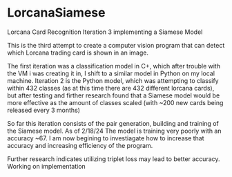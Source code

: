 # LorcanaSiamese
Lorcana Card Recognition Iteration 3 implementing a Siamese Model

This is the third attempt to create a computer vision program that can detect which Lorcana trading card is shown in an image.

The first iteration was a classification model in C+, which after trouble with the VM i was creating it in, I shift to a similar model in Python on my local machine. Iteration 2 is the Python model, which was attempting to classify within 432 classes (as at this time there are 432 different lorcana cards), but after testing and firther research found that a Siamese model would be more effective as the amount of classes scaled (with ~200 new cards being released every 3 months)

So far this iteration consists of the pair generation, building and training of the Siamese model. As of 2/18/24 The model is training very poorly with an accuracy ~67. I am now begining to investiagate how to increase that accuracy and increasing efficiency of the program.

Further research indicates utilizing triplet loss may lead to better accuracy. Working on implementation
